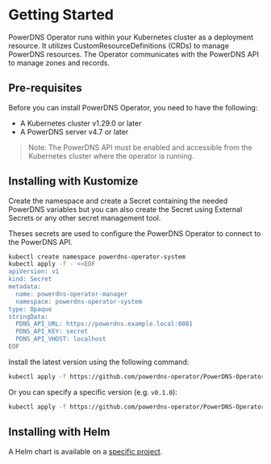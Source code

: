 # Getting Started

PowerDNS Operator runs within your Kubernetes cluster as a deployment resource. It utilizes CustomResourceDefinitions (CRDs) to manage PowerDNS resources. The Operator communicates with the PowerDNS API to manage zones and records.

## Pre-requisites

Before you can install PowerDNS Operator, you need to have the following:

* A Kubernetes cluster v1.29.0 or later
* A PowerDNS server v4.7 or later

> Note: The PowerDNS API must be enabled and accessible from the Kubernetes cluster where the operator is running.

## Installing with Kustomize

Create the namespace and create a Secret containing the needed PowerDNS variables but you can also create the Secret using External Secrets or any other secret management tool.

Theses secrets are used to configure the PowerDNS Operator to connect to the PowerDNS API.

```bash
kubectl create namespace powerdns-operator-system
kubectl apply -f - <<EOF
apiVersion: v1
kind: Secret
metadata:
  name: powerdns-operator-manager
  namespace: powerdns-operator-system
type: Opaque
stringData:
  PDNS_API_URL: https://powerdns.example.local:8081
  PDNS_API_KEY: secret
  PDNS_API_VHOST: localhost
EOF
```

Install the latest version using the following command:

```bash
kubectl apply -f https://github.com/powerdns-operator/PowerDNS-Operator/releases/latest/download/bundle.yaml
```

Or you can specify a specific version (e.g. `v0.1.0`):

```bash
kubectl apply -f https://github.com/powerdns-operator/PowerDNS-Operator/releases/download/v0.1.0/bundle.yaml
```

## Installing with Helm

A Helm chart is available on a [specific project](https://github.com/powerdns-operator/PowerDNS-Operator-helm-chart).

